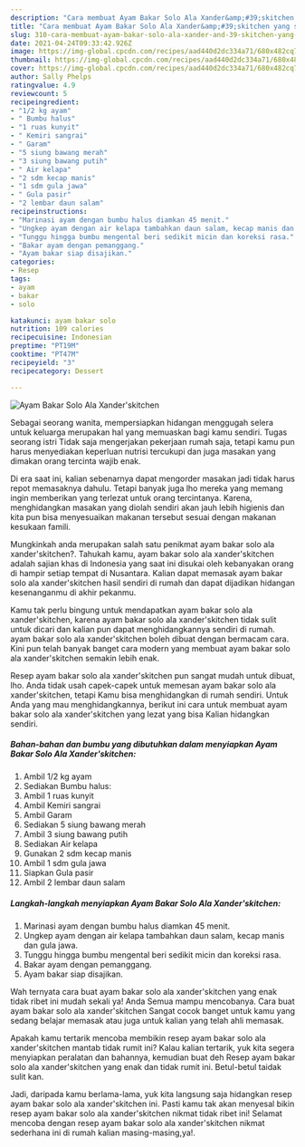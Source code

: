 ```yaml
---
description: "Cara membuat Ayam Bakar Solo Ala Xander&amp;#39;skitchen yang sedap dan Mudah Dibuat"
title: "Cara membuat Ayam Bakar Solo Ala Xander&amp;#39;skitchen yang sedap dan Mudah Dibuat"
slug: 310-cara-membuat-ayam-bakar-solo-ala-xander-and-39-skitchen-yang-sedap-dan-mudah-dibuat
date: 2021-04-24T09:33:42.926Z
image: https://img-global.cpcdn.com/recipes/aad440d2dc334a71/680x482cq70/ayam-bakar-solo-ala-xanderskitchen-foto-resep-utama.jpg
thumbnail: https://img-global.cpcdn.com/recipes/aad440d2dc334a71/680x482cq70/ayam-bakar-solo-ala-xanderskitchen-foto-resep-utama.jpg
cover: https://img-global.cpcdn.com/recipes/aad440d2dc334a71/680x482cq70/ayam-bakar-solo-ala-xanderskitchen-foto-resep-utama.jpg
author: Sally Phelps
ratingvalue: 4.9
reviewcount: 5
recipeingredient:
- "1/2 kg ayam"
- " Bumbu halus"
- "1 ruas kunyit"
- " Kemiri sangrai"
- " Garam"
- "5 siung bawang merah"
- "3 siung bawang putih"
- " Air kelapa"
- "2 sdm kecap manis"
- "1 sdm gula jawa"
- " Gula pasir"
- "2 lembar daun salam"
recipeinstructions:
- "Marinasi ayam dengan bumbu halus diamkan 45 menit."
- "Ungkep ayam dengan air kelapa tambahkan daun salam, kecap manis dan gula jawa."
- "Tunggu hingga bumbu mengental beri sedikit micin dan koreksi rasa."
- "Bakar ayam dengan pemanggang."
- "Ayam bakar siap disajikan."
categories:
- Resep
tags:
- ayam
- bakar
- solo

katakunci: ayam bakar solo 
nutrition: 109 calories
recipecuisine: Indonesian
preptime: "PT19M"
cooktime: "PT47M"
recipeyield: "3"
recipecategory: Dessert

---
```



![Ayam Bakar Solo Ala Xander&#39;skitchen](https://img-global.cpcdn.com/recipes/aad440d2dc334a71/680x482cq70/ayam-bakar-solo-ala-xanderskitchen-foto-resep-utama.jpg)

Sebagai seorang wanita, mempersiapkan hidangan menggugah selera untuk keluarga merupakan hal yang memuaskan bagi kamu sendiri. Tugas seorang istri Tidak saja mengerjakan pekerjaan rumah saja, tetapi kamu pun harus menyediakan keperluan nutrisi tercukupi dan juga masakan yang dimakan orang tercinta wajib enak.

Di era  saat ini, kalian sebenarnya dapat mengorder masakan jadi tidak harus repot memasaknya dahulu. Tetapi banyak juga lho mereka yang memang ingin memberikan yang terlezat untuk orang tercintanya. Karena, menghidangkan masakan yang diolah sendiri akan jauh lebih higienis dan kita pun bisa menyesuaikan makanan tersebut sesuai dengan makanan kesukaan famili. 



Mungkinkah anda merupakan salah satu penikmat ayam bakar solo ala xander&#39;skitchen?. Tahukah kamu, ayam bakar solo ala xander&#39;skitchen adalah sajian khas di Indonesia yang saat ini disukai oleh kebanyakan orang di hampir setiap tempat di Nusantara. Kalian dapat memasak ayam bakar solo ala xander&#39;skitchen hasil sendiri di rumah dan dapat dijadikan hidangan kesenanganmu di akhir pekanmu.

Kamu tak perlu bingung untuk mendapatkan ayam bakar solo ala xander&#39;skitchen, karena ayam bakar solo ala xander&#39;skitchen tidak sulit untuk dicari dan kalian pun dapat menghidangkannya sendiri di rumah. ayam bakar solo ala xander&#39;skitchen boleh dibuat dengan bermacam cara. Kini pun telah banyak banget cara modern yang membuat ayam bakar solo ala xander&#39;skitchen semakin lebih enak.

Resep ayam bakar solo ala xander&#39;skitchen pun sangat mudah untuk dibuat, lho. Anda tidak usah capek-capek untuk memesan ayam bakar solo ala xander&#39;skitchen, tetapi Kamu bisa menghidangkan di rumah sendiri. Untuk Anda yang mau menghidangkannya, berikut ini cara untuk membuat ayam bakar solo ala xander&#39;skitchen yang lezat yang bisa Kalian hidangkan sendiri.

<!--inarticleads1-->

##### Bahan-bahan dan bumbu yang dibutuhkan dalam menyiapkan Ayam Bakar Solo Ala Xander&#39;skitchen:

1. Ambil 1/2 kg ayam
1. Sediakan  Bumbu halus:
1. Ambil 1 ruas kunyit
1. Ambil  Kemiri sangrai
1. Ambil  Garam
1. Sediakan 5 siung bawang merah
1. Ambil 3 siung bawang putih
1. Sediakan  Air kelapa
1. Gunakan 2 sdm kecap manis
1. Ambil 1 sdm gula jawa
1. Siapkan  Gula pasir
1. Ambil 2 lembar daun salam




<!--inarticleads2-->

##### Langkah-langkah menyiapkan Ayam Bakar Solo Ala Xander&#39;skitchen:

1. Marinasi ayam dengan bumbu halus diamkan 45 menit.
1. Ungkep ayam dengan air kelapa tambahkan daun salam, kecap manis dan gula jawa.
1. Tunggu hingga bumbu mengental beri sedikit micin dan koreksi rasa.
1. Bakar ayam dengan pemanggang.
1. Ayam bakar siap disajikan.




Wah ternyata cara buat ayam bakar solo ala xander&#39;skitchen yang enak tidak ribet ini mudah sekali ya! Anda Semua mampu mencobanya. Cara buat ayam bakar solo ala xander&#39;skitchen Sangat cocok banget untuk kamu yang sedang belajar memasak atau juga untuk kalian yang telah ahli memasak.

Apakah kamu tertarik mencoba membikin resep ayam bakar solo ala xander&#39;skitchen mantab tidak rumit ini? Kalau kalian tertarik, yuk kita segera menyiapkan peralatan dan bahannya, kemudian buat deh Resep ayam bakar solo ala xander&#39;skitchen yang enak dan tidak rumit ini. Betul-betul taidak sulit kan. 

Jadi, daripada kamu berlama-lama, yuk kita langsung saja hidangkan resep ayam bakar solo ala xander&#39;skitchen ini. Pasti kamu tak akan menyesal bikin resep ayam bakar solo ala xander&#39;skitchen nikmat tidak ribet ini! Selamat mencoba dengan resep ayam bakar solo ala xander&#39;skitchen nikmat sederhana ini di rumah kalian masing-masing,ya!.

